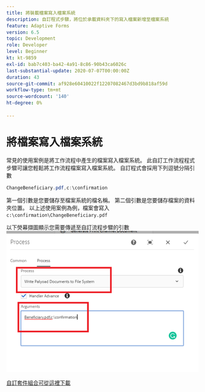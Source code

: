 ```yaml
---
title: 將裝載檔案寫入檔案系統
description: 自訂程式步驟，將位於承載資料夾下的寫入檔案新增至檔案系統
feature: Adaptive Forms
version: 6.5
topic: Development
role: Developer
level: Beginner
kt: kt-9859
exl-id: bab7c403-ba42-4a91-8c86-90b43ca6026c
last-substantial-update: 2020-07-07T00:00:00Z
duration: 43
source-git-commit: af928e60410022f12207082467d3bd9b818af59d
workflow-type: tm+mt
source-wordcount: '140'
ht-degree: 0%

---
```


# 將檔案寫入檔案系統

常見的使用案例是將工作流程中產生的檔案寫入檔案系統。
此自訂工作流程程式步驟可讓您輕鬆將工作流程檔案寫入檔案系統。
自訂程式會採用下列逗號分隔引數

```java
ChangeBeneficiary.pdf,c:\confirmation
```

第一個引數是您要儲存至檔案系統的檔名稱。 第二個引數是您要儲存檔案的資料夾位置。 以上述使用案例為例，檔案會寫入 `c:\confirmation\ChangeBeneficiary.pdf`

以下熒幕擷圖顯示您需要傳遞至自訂流程步驟的引數
![write-payload-file-system](assets/write-payload-file-system.png)

[自訂套件組合可從這裡下載](/help/forms/assets/common-osgi-bundles/SetValueApp.core-1.0-SNAPSHOT.jar)
